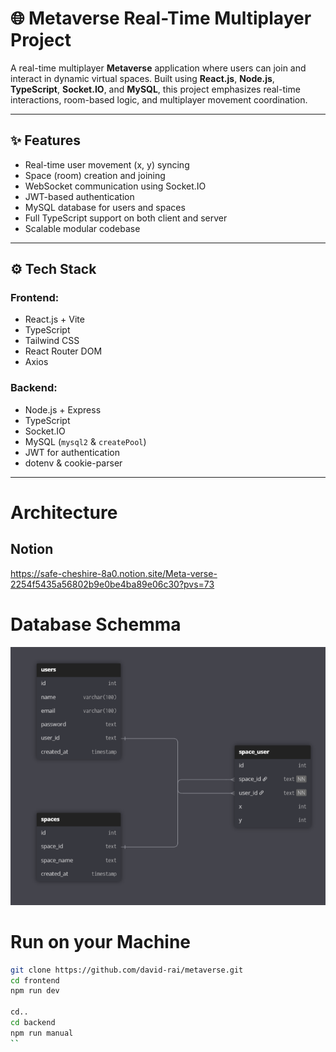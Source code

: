 # 🌐 Metaverse Real-Time Multiplayer Project

A real-time multiplayer **Metaverse** application where users can join and interact in dynamic virtual spaces. Built using **React.js**, **Node.js**, **TypeScript**, **Socket.IO**, and **MySQL**, this project emphasizes real-time interactions, room-based logic, and multiplayer movement coordination.

---

## ✨ Features

- Real-time user movement (x, y) syncing
- Space (room) creation and joining
- WebSocket communication using Socket.IO
- JWT-based authentication
- MySQL database for users and spaces
- Full TypeScript support on both client and server
- Scalable modular codebase

---

## ⚙️ Tech Stack

### Frontend:
- React.js + Vite
- TypeScript
- Tailwind CSS
- React Router DOM
- Axios

### Backend:
- Node.js + Express
- TypeScript
- Socket.IO
- MySQL (`mysql2` & `createPool`)
- JWT for authentication
- dotenv & cookie-parser

---

# Architecture
## Notion 
 https://safe-cheshire-8a0.notion.site/Meta-verse-2254f5435a56802b9e0be4ba89e06c30?pvs=73

# Database Schemma
<img src="./architecture//database.png">

# Run on your Machine
```bash
git clone https://github.com/david-rai/metaverse.git
cd frontend
npm run dev

cd..
cd backend
npm run manual
``